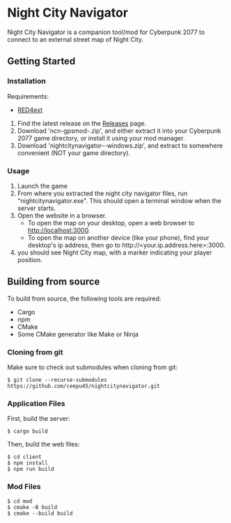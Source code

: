 # Night City Navigator

Night City Navigator is a companion tool/mod for Cyberpunk 2077 to connect to an external street map of Night City.

## Getting Started

### Installation

Requirements:
 - [RED4ext](https://docs.red4ext.com/getting-started/installing-red4ext)

1. Find the latest release on the [Releases](https://github.com/ceepu45/nightcitynavigator/releases) page.
2. Download 'ncn-gpsmod-<version>.zip', and either extract it into your Cyberpunk 2077 game directory, or install it using your mod manager.
3. Download 'nightcitynavigator-<version>-windows.zip', and extract to somewhere convenient (NOT your game directory).

### Usage
1. Launch the game
2. From where you extracted the night city navigator files, run "nightcitynavigator.exe".
    This should open a terminal window when the server starts.
3. Open the website in a browser.
    - To open the map on your desktop, open a web browser to <http://localhost:3000>.
    - To open the map on another device (like your phone), find your desktop's ip address, then go to http://<your.ip.address.here>:3000.
4. you should see Night City map, with a marker indicating your player position.


## Building from source

To build from source, the following tools are required:

 - Cargo
 - npm
 - CMake
 - Some CMake generator like Make or Ninja

### Cloning from git

Make sure to check out submodules when cloning from git:
```console
$ git clone --recurse-submodules https://github.com/ceepu45/nightcitynavigator.git
```

### Application Files

First, build the server:
```console
$ cargo build
```

Then, build the web files:
```console
$ cd client
$ npm install
$ npm run build
```

### Mod Files

```console
$ cd mod
$ cmake -B build
$ cmake --build build
```
